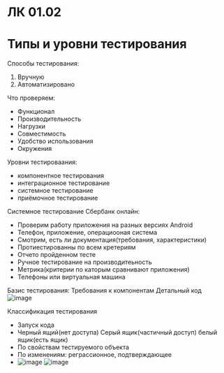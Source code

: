 # ЛК 01.02

# Типы и уровни тестирования

Способы тестирования:
1. Вручную 
2. Автоматизировано


Что проверяем:
- Функционал
- Производительность
- Нагрузки
- Совместимость
- Удобство использования
- Окружения

Уровни тестироваания:
- компонентное тестирования
- интеграционное тестирование
- системное тестирование
- приёмочное тестирование

Системное тестирование Сбербанк онлайн:
- Проверим работу приложения на разных версиях Android
- Телефон, приложение, операциооная система
- Смотрим, есть ли документация(требования, характеристики)
- Протиестированны по всем кретериям
- Отчето пройденном тесте
- Ручное тестирование на производитеьность
- Метрика(критерии по каторым сравнивают приложения)
- Телефоны или виртуальная машина

Базис тестирования:
Требования к компонентам
Детальный код
![image](https://user-images.githubusercontent.com/97594483/215056663-6c932948-919a-4875-b56c-46cda349c06d.png)

Классификация тестирования
- Запуск кода
- Черный ящий(нет доступа) Серый ящик(частичный доступ) белый ящик(есть ящик)
- По свойствам тестируемого объекта
- По изменениям: реграссионное, подтверждающее
- ![image](https://user-images.githubusercontent.com/97594483/215058246-f8ee9cef-73dd-4e93-bf9b-6b930b7f1dfb.png)
![image](https://user-images.githubusercontent.com/97594483/215058466-4c2e2996-013f-4605-9be2-1774762217e9.png)


